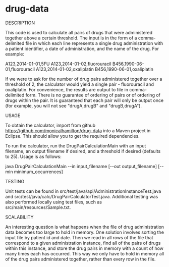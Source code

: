 drug-data
=========
DESCRIPTION

This code is used to calculate all pairs of drugs that were administered together above a certain threshold. The input is in the form of a comma-delimited file in which each line represents a single drug administration with a patient identifier, a date of administration, and the name of the drug. For example:

A123,2014-01-01,5FU
A123,2014-01-02,fluorouracil
B456,1990-06-01,fluorouracil
A123,2014-01-02,oxaliplatin
B456,1990-06-01,oxaliplatin

If we were to ask for the number of drug pairs administered together over a threshold of 2, the calculator would yield a single pair - fluorouracil and oxaliplatin. For convenience, the results are output to file in comma-delimited form. There is no guarantee of ordering of pairs or of ordering of drugs within the pair. It is guaranteed that each pair will only be output once (for example, you will not see "drugA,drugB" and "drugB,drugA"). 

USAGE

To obtain the calculator, import from github https://github.com/monicalhamilton/drug-data into a Maven project in Eclipse. This should allow you to get the required dependencies.

To run the calculator, run the DrugPairCalculationMain with an input filename, an output filename if desired, and a threshold if desired (defaults to 25). Usage is as follows:

java DrugPairCalculationMain --in input_filename [--out output_filename] [--min minimum_occurrences]

TESTING

Unit tests can be found in src/test/java/api/AdministrationInstanceTest.java and src/test/java/calc/DrugPairCalculatorTest.java. Additional testing was also performed locally using test files, such as src/main/resources/Sample.txt. 

SCALABILITY

An interesting question is what happens when the file of drug administration data becomes too large to hold in memory. One solution involves sorting the input file by patient id and date. Then we read in all rows of the file that correspond to a given administration instance, find all of the pairs of drugs within this instance, and store the drug pairs in memory with a count of how many times each has occurred. This way we only have to hold in memory all of the drug pairs administered together, rather than every row in the file.
